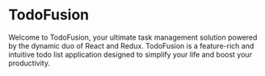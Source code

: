 # TodoFusion
Welcome to TodoFusion, your ultimate task management solution powered by the dynamic duo of React and Redux. TodoFusion is a feature-rich and intuitive todo list application designed to simplify your life and boost your productivity.
